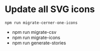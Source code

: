 # Update all SVG icons

```
npm run migrate-cerner-one-icons
```

* npm run migrate-csv
* npm run migrate-icons
* npm run generate-stories
